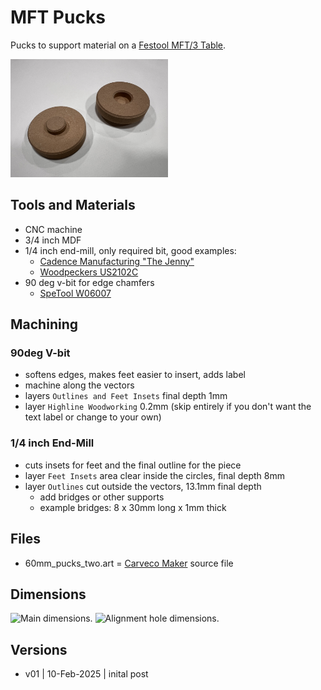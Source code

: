 # MFT Pucks

Pucks to support material on a [Festool MFT/3 Table](https://www.festoolusa.com/accessories/sawing/underframes-and-work-benches/work-benches/495315---mft3).

<img src="images/pucks.png" alt="MFT pucks." width="50%" />

## Tools and Materials

* CNC machine
* 3/4 inch MDF
* 1/4 inch end-mill, only required bit, good examples:
  * [Cadence Manufacturing "The Jenny"](https://www.cadencemfgdesign.com/product-page/the-jenny-bit-8675309)
  * [Woodpeckers US2102C](https://www.woodpeck.com/ultra-shear-quarter-inch-spiral-compression-bits.html)
* 90 deg v-bit for edge chamfers
  * [SpeTool W06007]([https://www.amazon.com/Amana-RC-45711-Insert-Carbide-Groove/dp/B003DCMDRU](https://spetools.com/products/spetool-w06007-v-groove-chamfer-router-bit-1-4-dia-1-4-shank-90-deg))
  
## Machining

### 90deg V-bit

* softens edges, makes feet easier to insert, adds label
* machine along the vectors
* layers ```Outlines and Feet Insets``` final depth 1mm
* layer ```Highline Woodworking``` 0.2mm (skip entirely if you don't want the text label or change to your own)

### 1/4 inch End-Mill

* cuts insets for feet and the final outline for the piece
* layer ```Feet Insets``` area clear inside the circles, final depth 8mm
* layer ```Outlines``` cut outside the vectors, 13.1mm final depth
  * add bridges or other supports
  * example bridges: 8 x 30mm long x 1mm thick

## Files

* 60mm_pucks_two.art = [Carveco Maker](https://carveco.com/carveco-software-range/carveco-maker/) source file

## Dimensions

<img src="images/main_dimensions.png" alt="Main dimensions." width="50%" />

<img src="images/alignment_hole_dimensions.png" alt="Alignment hole dimensions." width="50%" />

## Versions

* v01 | 10-Feb-2025 | inital post






